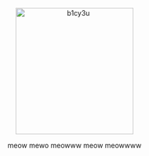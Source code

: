 <p align="center"> <img width="240" height="258" alt="b1cy3u" src="https://github.com/user-attachments/assets/cad5d1de-a8fe-4e8b-a456-7a629f884286" /> </p>
<p align="center"> meow mewo meowww meow meowwww </p>

